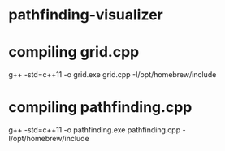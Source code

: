 # pathfinding-visualizer

# compiling grid.cpp
g++ -std=c++11 -o grid.exe grid.cpp -I/opt/homebrew/include 

# compiling pathfinding.cpp
g++ -std=c++11 -o pathfinding.exe pathfinding.cpp -I/opt/homebrew/include